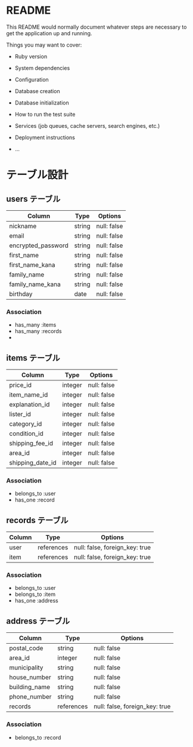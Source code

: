 # README

This README would normally document whatever steps are necessary to get the
application up and running.

Things you may want to cover:

* Ruby version

* System dependencies

* Configuration

* Database creation

* Database initialization

* How to run the test suite

* Services (job queues, cache servers, search engines, etc.)

* Deployment instructions

* ...

# テーブル設計

## users テーブル

| Column   | Type   | Options     |
| -------- | ------ | ----------- |
| nickname     | string | null: false |
| email    | string | null: false |
| encrypted_password | string | null: false |
| first_name | string | null: false |
| first_name_kana | string | null: false |
| family_name | string | null: false |
| family_name_kana    | string | null: false |
| birthday    | date | null: false |

### Association

- has_many :items
- has_many :records
- 

## items テーブル

| Column | Type   | Options     |
| ------ | ------ | ----------- |
| price_id   | integer | null: false |
| item_name_id   | integer | null: false |
| explanation_id   | integer | null: false |
| lister_id   | integer | null: false |
| category_id   | integer | null: false |
| condition_id   | integer | null: false |
| shipping_fee_id   | integer | null: false |
| area_id   | integer | null: false |
| shipping_date_id   | integer | null: false |
  

### Association

- belongs_to :user
- has_one :record


## records テーブル

| Column | Type       | Options                        |
| ------ | ---------- | ------------------------------ |
| user   | references | null: false, foreign_key: true |
| item   | references | null: false, foreign_key: true |

### Association


- belongs_to :user
- belongs_to :item
- has_one :address


## address テーブル

| Column  | Type       | Options                        |
| ------- | ---------- | ------------------------------ |
| postal_code | string     | null: false    |
| area_id    | integer | null: false             |
| municipality    | string | null: false               |
| house_number    | string | null: false               |
| building_name    | string | null: false              |
| phone_number    | string | null: false               |
| records    | references | null: false, foreign_key: true |


### Association


- belongs_to :record

